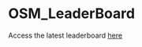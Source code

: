 # OSM_LeaderBoard

Access the latest leaderboard [here](https://mmann1123.github.io/OSM_LeaderBoard/)
